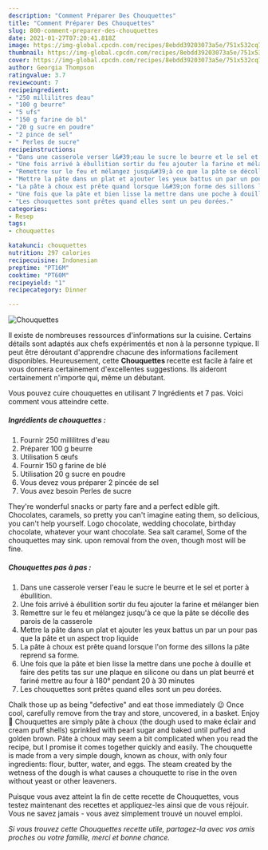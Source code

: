 ```yaml
---
description: "Comment Préparer Des Chouquettes"
title: "Comment Préparer Des Chouquettes"
slug: 800-comment-preparer-des-chouquettes
date: 2021-01-27T07:20:41.818Z
image: https://img-global.cpcdn.com/recipes/8ebdd39203073a5e/751x532cq70/chouquettes-photo-principale-de-la-recette.jpg
thumbnail: https://img-global.cpcdn.com/recipes/8ebdd39203073a5e/751x532cq70/chouquettes-photo-principale-de-la-recette.jpg
cover: https://img-global.cpcdn.com/recipes/8ebdd39203073a5e/751x532cq70/chouquettes-photo-principale-de-la-recette.jpg
author: Georgia Thompson
ratingvalue: 3.7
reviewcount: 7
recipeingredient:
- "250 millilitres deau"
- "100 g beurre"
- "5 ufs"
- "150 g farine de bl"
- "20 g sucre en poudre"
- "2 pince de sel"
- " Perles de sucre"
recipeinstructions:
- "Dans une casserole verser l&#39;eau le sucre le beurre et le sel et porter à ébullition."
- "Une fois arrivé à ébullition sortir du feu ajouter la farine et mélanger bien"
- "Remettre sur le feu et mélangez jusqu&#39;à ce que la pâte se décolle des parois de la casserole"
- "Mettre la pâte dans un plat et ajouter les yeux battus un par un pour pas que la pâte et un aspect trop liquide"
- "La pâte à choux est prête quand lorsque l&#39;on forme des sillons la pâte reprend sa forme."
- "Une fois que la pâte et bien lisse la mettre dans une poche à douille et faire des petits tas sur une plaque en silicone ou dans un plat beurré et fariné mettre au four à 180° pendant 20 à 30 minutes"
- "Les chouquettes sont prêtes quand elles sont un peu dorées."
categories:
- Resep
tags:
- chouquettes

katakunci: chouquettes 
nutrition: 297 calories
recipecuisine: Indonesian
preptime: "PT16M"
cooktime: "PT60M"
recipeyield: "1"
recipecategory: Dinner

---
```



![Chouquettes](https://img-global.cpcdn.com/recipes/8ebdd39203073a5e/751x532cq70/chouquettes-photo-principale-de-la-recette.jpg)

Il existe de nombreuses ressources d'informations sur la cuisine. Certains détails sont adaptés aux chefs expérimentés et non à la personne typique. Il peut être déroutant d'apprendre chacune des informations facilement disponibles. Heureusement, cette <strong> Chouquettes </strong> recette est facile à faire et vous donnera certainement d'excellentes suggestions. Ils aideront certainement n'importe qui, même un débutant.

<!--inarticleads1-->

Vous pouvez cuire chouquettes en utilisant 7 Ingrédients et 7 pas. Voici comment vous atteindre cette.

##### Ingrédients de chouquettes :

1. Fournir 250 millilitres d&#39;eau
1. Préparer 100 g beurre
1. Utilisation 5 œufs
1. Fournir 150 g farine de blé
1. Utilisation 20 g sucre en poudre
1. Vous devez vous préparer 2 pincée de sel
1. Vous avez besoin  Perles de sucre


They&#39;re wonderful snacks or party fare and a perfect edible gift. Chocolates, caramels, so pretty you can&#39;t imagine eating them, so delicious, you can&#39;t help yourself. Logo chocolate, wedding chocolate, birthday chocolate, whatever your want chocolate. Sea salt caramel, Some of the chouquettes may sink. upon removal from the oven, though most will be fine. 

<!--inarticleads2-->

##### Chouquettes pas à pas :

1. Dans une casserole verser l&#39;eau le sucre le beurre et le sel et porter à ébullition.
1. Une fois arrivé à ébullition sortir du feu ajouter la farine et mélanger bien
1. Remettre sur le feu et mélangez jusqu&#39;à ce que la pâte se décolle des parois de la casserole
1. Mettre la pâte dans un plat et ajouter les yeux battus un par un pour pas que la pâte et un aspect trop liquide
1. La pâte à choux est prête quand lorsque l&#39;on forme des sillons la pâte reprend sa forme.
1. Une fois que la pâte et bien lisse la mettre dans une poche à douille et faire des petits tas sur une plaque en silicone ou dans un plat beurré et fariné mettre au four à 180° pendant 20 à 30 minutes
1. Les chouquettes sont prêtes quand elles sont un peu dorées.


Chalk those up as being &#34;defective&#34; and eat those immediately 😉 Once cool, carefully remove from the tray and store, uncovered, in a basket. Enjoy 🙂 Chouquettes are simply pâte à choux (the dough used to make éclair and cream puff shells) sprinkled with pearl sugar and baked until puffed and golden brown. Pâte à choux may seem a bit complicated when you read the recipe, but I promise it comes together quickly and easily. The chouquette is made from a very simple dough, known as choux, with only four ingredients: flour, butter, water, and eggs. The steam created by the wetness of the dough is what causes a chouquette to rise in the oven without yeast or other leaveners. 

<!--inarticleads1-->

<p>
Puisque vous avez atteint la fin de cette recette de Chouquettes, vous testez maintenant des recettes et appliquez-les ainsi que de vous réjouir. Vous ne savez jamais - vous avez simplement trouvé un nouvel emploi.
</p>

<p>
<i>Si vous trouvez cette Chouquettes recette utile, partagez-la avec vos amis proches ou votre famille, merci et bonne chance.</i>
</p>
